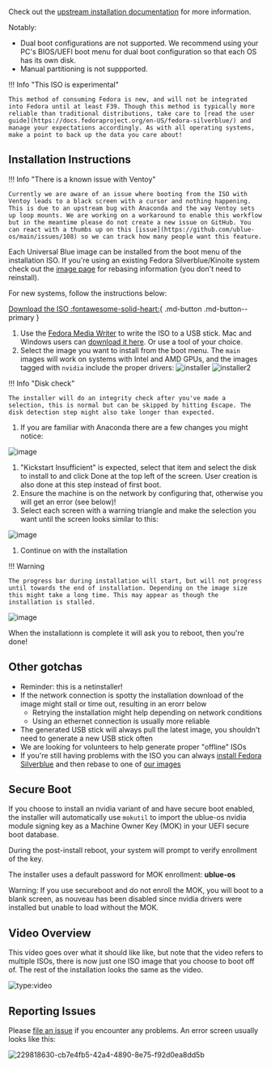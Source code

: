Check out the [upstream installation documentation](https://docs.fedoraproject.org/en-US/fedora-silverblue/installation/) for more information.

Notably:

- Dual boot configurations are not supported. We recommend using your PC's BIOS/UEFI boot menu for dual boot configuration so that each OS has its own disk. 
- Manual partitioning is not suppported.

!!! Info "This ISO is experimental"

    This method of consuming Fedora is new, and will not be integrated into Fedora until at least F39. Though this method is typically more reliable than traditional distributions, take care to [read the user guide](https://docs.fedoraproject.org/en-US/fedora-silverblue/) and manage your expectations accordingly. As with all operating systems, make a point to back up the data you care about! 

## Installation Instructions

!!! Info "There is a known issue with Ventoy"

    Currently we are aware of an issue where booting from the ISO with Ventoy leads to a black screen with a cursor and nothing happening. This is due to an upstream bug with Anaconda and the way Ventoy sets up loop mounts. We are working on a workaround to enable this workflow but in the meantime please do not create a new issue on GitHub. You can react with a thumbs up on this [issue](https://github.com/ublue-os/main/issues/108) so we can track how many people want this feature.

Each Universal Blue image can be installed from the boot menu of the installation ISO. If you're using an existing Fedora Silverblue/Kinoite system check out the [image page](/images) for rebasing information (you don't need to reinstall).

For new systems, follow the instructions below: 

[Download the ISO :fontawesome-solid-heart:](https://github.com/ublue-os/main/releases){ .md-button .md-button--primary }

1. Use the [Fedora Media Writer](https://flathub.org/apps/details/org.fedoraproject.MediaWriter) to write the ISO to a USB stick. Mac and Windows users can [download it here](https://getfedora.org/en/workstation/download/). Or use a tool of your choice.
1. Select the image you want to install from the boot menu. The `main` images will work on systems with Intel and AMD GPUs, and the images tagged with `nvidia` include the proper drivers: 
![installer](https://user-images.githubusercontent.com/1264109/230446211-a0c4b2e8-2d31-44cb-9179-202f4b9fc52d.png)
![installer2](https://user-images.githubusercontent.com/1264109/230446224-ae43322f-9e4d-4a17-8133-a8bf6def3e64.png)

!!! Info "Disk check"

    The installer will do an integrity check after you've made a selection, this is normal but can be skipped by hitting Escape. The disk detection step might also take longer than expected.

1. If you are familiar with Anaconda there are a few changes you might notice:

![image](https://user-images.githubusercontent.com/1264109/228308230-4cd981f7-d524-44c3-80ff-49e1b62e58fd.png)

1. "Kickstart Insufficient" is expected, select that item and select the disk to install to and click Done at the top left of the screen. User creation is also done at this step instead of first boot.
1. Ensure the machine is on the network by configuring that, otherwise you will get an error (see below)!
1. Select each screen with a warning triangle and make the selection you want until the screen looks similar to this:

![image](https://user-images.githubusercontent.com/1264109/228308903-d3289faf-8d53-4999-9296-2facc364d07b.png)

1. Continue on with the installation

!!! Warning 

    The progress bar during installation will start, but will not progress until towards the end of installation. Depending on the image size this might take a long time. This may appear as though the installation is stalled.  

![image](https://user-images.githubusercontent.com/1264109/228309296-993f7058-7bc7-4157-b1da-3fe908889e37.png)

When the installationn is complete it will ask you to reboot, then you're done!

## Other gotchas

- Reminder: this is a netinstaller!
- If the network connection is spotty the installation download of the image might stall or time out, resulting in an erorr below
    - Retrying the installation might help depending on network conditions
    - Using an ethernet connection is usually more reliable
- The generated USB stick will always pull the latest image, you shouldn't need to generate a new USB stick often 
- We are looking for volunteers to help generate proper "offline" ISOs
- If you're still having problems with the ISO you can always [install Fedora Silverblue](https://docs.fedoraproject.org/en-US/fedora-silverblue/installation/) and then rebase to one of [our images](/images)

## Secure Boot

If you choose to install an nvidia variant of and have secure boot enabled, the installer will automatically use `mokutil` to import the ublue-os nvidia module signing key as a Machine Owner Key (MOK) in your UEFI secure boot database.

During the post-install reboot, your system will prompt to verify enrollment of the key.

The installer uses a default password for MOK enrollment: **ublue-os**

Warning: If you use secureboot and do not enroll the MOK, you will boot to a blank screen, as nouveau has been disabled since nvidia drivers were installed but unable to load without the MOK.

## Video Overview

This video goes over what it should like like, but note that the video refers to multiple ISOs, there is now just one ISO image that you choose to boot off of. The rest of the installation looks the same as the video.  

![type:video](https://www.youtube.com/embed/SaPxDJtjoB8)

## Reporting Issues

Please [file an issue](https://github.com/ublue-os/main/issues) if you encounter any problems. An error screen usually looks like this:  

![229818630-cb7e4fb5-42a4-4890-8e75-f92d0ea8dd5b](https://user-images.githubusercontent.com/1264109/230695149-b2c30851-ead0-46f5-8c28-e6aed2b4f6de.png)
